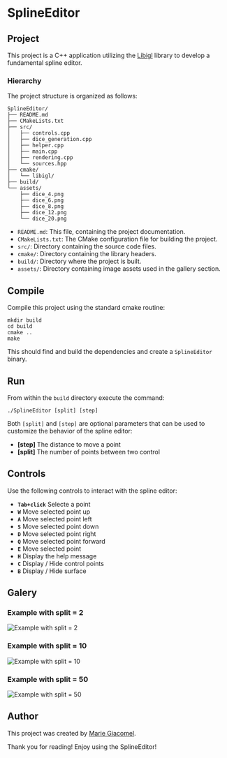 # SplineEditor

## Project

This project is a C++ application utilizing the [Libigl](https://libigl.github.io/) library to develop a fundamental spline editor.

### Hierarchy

The project structure is organized as follows:

```
SplineEditor/
├── README.md
├── CMakeLists.txt
├── src/
│   ├── controls.cpp
│   ├── dice_generation.cpp
│   ├── helper.cpp
│   ├── main.cpp
│   ├── rendering.cpp
│   └── sources.hpp
├── cmake/
│   └── libigl/
├── build/
└── assets/
    ├── dice_4.png
    ├── dice_6.png
    ├── dice_8.png
    ├── dice_12.png
    └── dice_20.png
```

- `README.md`: This file, containing the project documentation.
- `CMakeLists.txt`: The CMake configuration file for building the project.
- `src/`: Directory containing the source code files.
- `cmake/`: Directory containing the library headers.
- `build/`: Directory where the project is built.
- `assets/`: Directory containing image assets used in the gallery section.

## Compile

Compile this project using the standard cmake routine:

    mkdir build
    cd build
    cmake ..
    make

This should find and build the dependencies and create a `SplineEditor` binary.

## Run

From within the `build` directory execute the command:

    ./SplineEditor [split] [step]

Both `[split]` and `[step]` are optional parameters that can be used to customize the behavior of the spline editor:

- **[step]** The distance to move a point
- **[split]** The number of points between two control

## Controls

Use the following controls to interact with the spline editor:

- **`Tab+click`** Selecte a point
- **`W`** Move selected point up
- **`A`** Move selected point left
- **`S`** Move selected point down
- **`D`** Move selected point right
- **`Q`** Move selected point forward
- **`E`** Move selected point
- **`H`** Display the help message
- **`C`** Display / Hide control points
- **`B`** Display / Hide surface

## Galery

### Example with split = 2

![Example with split = 2](/assets/split_2.png)

### Example with split = 10

![Example with split = 10](/assets/split_10.png)

### Example with split = 50

![Example with split = 50](/assets/split_50.png)

## Author

This project was created by [Marie Giacomel](https://www.linkedin.com/in/marie-giacomel/).

Thank you for reading! Enjoy using the SplineEditor!
